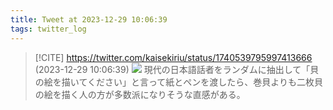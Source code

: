 ```yaml
---
title: Tweet at 2023-12-29 10:06:39
tags: twitter_log
---
```


> [!CITE] https://twitter.com/kaisekiriu/status/1740539795997413666 (2023-12-29 10:06:39)
> ![](https://twitter.com/kaisekiriu/status/1740539795997413666)
> 現代の日本語話者をランダムに抽出して「貝の絵を描いてください」と言って紙とペンを渡したら、巻貝よりも二枚貝の絵を描く人の方が多数派になりそうな直感がある。
